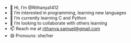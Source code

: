 - 👋 Hi, I’m @Rithanya1412
- 👀 I’m interested in programming, learning new languages
- 🌱 I’m currently learning C and Python
- 💞️ I’m looking to collaborate with others learning
- 📫 Reach me at rithanya.samuel@gmail.com
- 😄 Pronouns: she/her


<!---
Rithanya1412/Rithanya1412 is a ✨ special ✨ repository because its `README.md` (this file) appears on your GitHub profile.
You can click the Preview link to take a look at your changes.
--->
